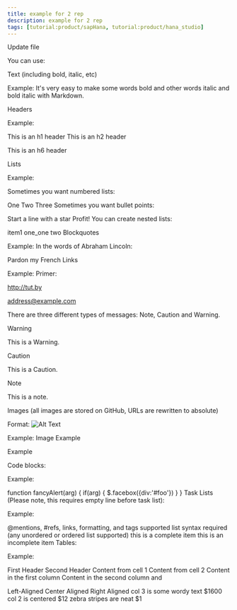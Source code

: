 ```yaml
---
title: example for 2 rep
description: example for 2 rep
tags: [tutorial:product/sapHana, tutorial:product/hana_studio]
---
```

Update file

You can use:

Text (including bold, italic, etc)

Example: It's very easy to make some words bold and other words italic and bold italic with Markdown.

Headers

Example:

This is an h1 header
This is an h2 header

This is an h6 header

Lists

Example:

Sometimes you want numbered lists:

One
Two
Three
Sometimes you want bullet points:

Start a line with a star
Profit!
You can create nested lists:

item1
one_one
two
Blockquotes

Example: In the words of Abraham Lincoln:

Pardon my French
Links

Example: Primer:

http://tut.by

address@example.com

There are three different types of messages: Note, Caution and Warning.

Warning

This is a Warning.
 

Caution

This is a Caution.
 

Note

This is a note.
 

Images (all images are stored on GitHub, URLs are rewritten to absolute)

Format: ![Alt Text](url)

Example: Image Example

Example

Code blocks:

Example:

function fancyAlert(arg) {
  if(arg) {
    $.facebox({div:'#foo'})
  }
}
Task Lists (Please note, this requires empty line before task list):

Example:

 @mentions, #refs, links, formatting, and tags supported
 list syntax required (any unordered or ordered list supported)
 this is a complete item
 this is an incomplete item
Tables:

Example:

First Header	Second Header
Content from cell 1	Content from cell 2
Content in the first column	Content in the second column
and

Left-Aligned	Center Aligned	Right Aligned
col 3 is	some wordy text	$1600
col 2 is	centered	$12
zebra stripes	are neat	$1
